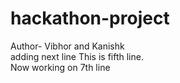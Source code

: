 # hackathon-project
Author- Vibhor and Kanishk
<br>
adding next line
This is fifth line.
<br>
Now working on 7th line